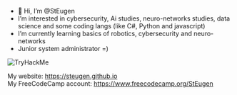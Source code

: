 - 👋 Hi, I’m @StEugen
- I’m interested in cybersecurity, Ai studies, neuro-networks studies, data science and some coding langs (like C#, Python and javascript)
- I’m currently learning basics of robotics, cybersecurity and neuro-networks
- Junior system administrator =)

<img src="https://tryhackme-badges.s3.amazonaws.com/kali.d.png" alt="TryHackMe">
<script src="https://tryhackme.com/badge/870199"></script>

My website: https://steugen.github.io
<br>
My FreeCodeCamp account: https://www.freecodecamp.org/StEugen

<!---
StEugen/StEugen is a ✨ special ✨ repository because its `README.md` (this file) appears on your GitHub profile.
You can click the Preview link to take a look at your changes.
--->

